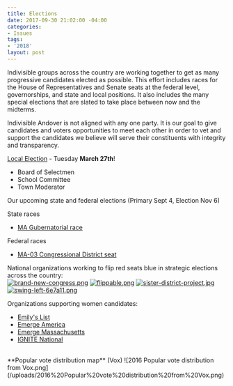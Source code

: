 ```yaml
---
title: Elections
date: 2017-09-30 21:02:00 -04:00
categories:
- Issues
tags:
- '2018'
layout: post
---
```


Indivisible groups across the country are working together to get as many progressive candidates elected as possible. This effort includes races for the House of Representatives and Senate seats at the federal level, governorships, and state and local positions. It also includes the many special elections that are slated to take place between now and the midterms.

Indivisible Andover is not aligned with any one party. It is our goal to give candidates and voters opportunities to meet each other in order to vet and support the candidates we believe will serve their constituents with integrity and transparency.

[Local Election](http://indivisibleandoverma.com/issues/andover-local-election-mar-27-2018.html) - Tuesday **March 27th**! 
* Board of Selectmen 
* School Committee 
* Town Moderator

Our upcoming state and federal elections (Primary Sept 4, Election Nov 6)

State races
* [MA Gubernatorial race](http://indivisibleandoverma.com/issues/election-ma-governor)

Federal races
* [MA-03 Congressional District seat](http://indivisibleandoverma.com/issues/election-ma-03-congressional-district-seat.html) 

National organizations working to flip red seats blue in strategic elections across the country: 
<BR>
[![brand-new-congress.png](/uploads/brand-new-congress.png)](https://brandnewcongress.org/)
[![flippable.png](/uploads/flippable.png)](https://www.flippable.org/)
[![sister-district-project.jpg](/uploads/sister-district-project.jpg)](https://www.sisterdistrict.com/)
[![swing-left-6e7a11.png](/uploads/swing-left-6e7a11.png)](https://swingleft.org/)
<BR>

Organizations supporting women candidates: 
* [Emily's List](http://emilyslist.org/)
* [Emerge America](http://www.emergeamerica.org/)
* [Emerge Massachusetts](http://www.emergema.org/)
* [IGNITE National](http://www.ignitenational.org/)

<BR>
**Popular vote distribution map** (Vox)
![2016 Popular vote distribution from Vox.png](/uploads/2016%20Popular%20vote%20distribution%20from%20Vox.png)